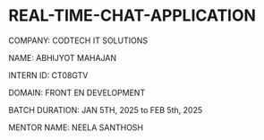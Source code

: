# REAL-TIME-CHAT-APPLICATION
COMPANY: CODTECH IT SOLUTIONS

NAME: ABHIJYOT MAHAJAN

INTERN ID: CT08GTV

DOMAIN: FRONT EN DEVELOPMENT

BATCH DURATION: JAN 5TH, 2025 to FEB 5th, 2025

MENTOR NAME: NEELA SANTHOSH
